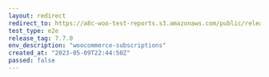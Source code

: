 ```yaml
---
layout: redirect
redirect_to: https://a8c-woo-test-reports.s3.amazonaws.com/public/release/7.7.0/woocommerce-subscriptions/e2e/index.html
test_type: e2e
release_tag: 7.7.0
env_description: "woocommerce-subscriptions"
created_at: "2023-05-09T22:44:50Z"
passed: false
---
```


